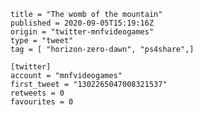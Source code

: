 ```
title = "The womb of the mountain"
published = 2020-09-05T15:19:16Z
origin = "twitter-mnfvideogames"
type = "tweet"
tag = [ "horizon-zero-dawn", "ps4share",]

[twitter]
account = "mnfvideogames"
first_tweet = "1302265047008321537"
retweets = 0
favourites = 0
```

<p class='image'><img src='https://mnf.m17s.net/2020/09/05/EhKTKDtXYAE2Ba7.jpg' alt=''></p>

